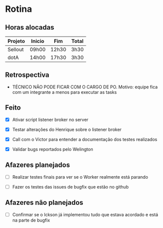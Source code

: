 # Rotina

## Horas alocadas

Projeto | Inicio | Fim | Total
--------|-------|-------|------
Sellout | 09h00 | 12h30 | 3h30
dotA    | 14h00 | 17h30 | 3h30

## Retrospectiva

- TÉCNICO NÃO PODE FICAR COM O CARGO DE PO. Motivo: equipe fica com um integrante a menos para executar as tasks

## Feito

- [x] Ativar script listener broker no server
- [x] Testar alterações do Henrique sobre o listener broker
- [x] Call com o Victor para entender a documentação dos testes realizados
- [x] Validar bugs reportados pelo Welington


## Afazeres planejados

- [ ] Realizar testes finais para ver se o Worker realmente está parando

- [ ] Fazer os testes das issues de bugfix que estão no github

## Afazeres não planejados

- [ ] Confirmar se o Ickson já implementou tudo que estava acordado e está na parte de bugfix

<!--stackedit_data:
eyJoaXN0b3J5IjpbLTE0Mzk3MzM4OTIsMTU4ODAyOTIyMCwtMz
gyNjMzOTk3LC0xNzA0ODkwNDgyLC0xMTk3NzM4OTgsMTY3Mjgw
MDQ0NywxMjYyODA1NzI3LDg3MzEwMjg2MiwxNTAyNTg4ODU2LC
0xNDAyMzkzMjQ4LC04NjQ2ODk5OTIsOTg2MzUyMjQsMTc5NDYy
NjAxLC0xMDYxODE2ODM2LDExODM1NjgyNDcsLTE3OTAxMzE4Mz
IsNDQyMzgwNzc3LDk3NDk4MDE0NSwtMTMzOTY1NjY3Ml19
-->